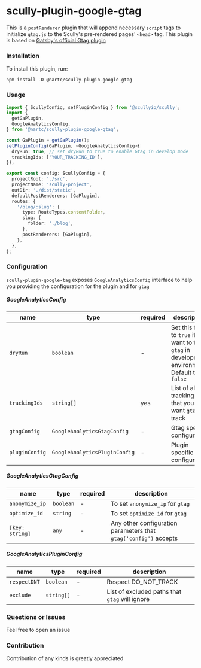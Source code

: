 # scully-plugin-google-gtag

This is a `postRenderer` plugin that will append necessary `script` tags to initialize `gtag.js` to the Scully's pre-rendered pages' `<head>` tag.
This plugin is based on [Gatsby's official Gtag plugin](https://www.gatsbyjs.org/packages/gatsby-plugin-google-gtag/)

### Installation

To install this plugin, run:

```shell
npm install -D @nartc/scully-plugin-google-gtag
```

### Usage

```typescript
import { ScullyConfig, setPluginConfig } from '@scullyio/scully';
import {
  getGaPlugin,
  GoogleAnalyticsConfig,
} from '@nartc/scully-plugin-google-gtag';

const GaPlugin = getGaPlugin();
setPluginConfig(GaPlugin, <GoogleAnalyticsConfig>{
  dryRun: true, // set dryRun to true to enable Gtag in develop mode
  trackingIds: ['YOUR_TRACKING_ID'],
});

export const config: ScullyConfig = {
  projectRoot: './src',
  projectName: 'scully-project',
  outDir: './dist/static',
  defaultPostRenderers: [GaPlugin],
  routes: {
    '/blog/:slug': {
      type: RouteTypes.contentFolder,
      slug: {
        folder: './blog',
      },
      postRenderers: [GaPlugin],
    },
  },
};
```

### Configuration

`scully-plugin-google-tag` exposes `GoogleAnalyticsConfig` interface to help you providing the configuration for the plugin and for `gtag`

##### GoogleAnalyticsConfig

| name           | type                          | required | description                                                                                       |
| -------------- | ----------------------------- | -------- | ------------------------------------------------------------------------------------------------- |
| `dryRun`       | `boolean`                     | -        | Set this flag to `true` if you want to test `gtag` in development environment. Default to `false` |
| `trackingIds`  | `string[]`                    | yes      | List of all tracking IDs that you want `gtag` to track                                            |
| `gtagConfig`   | `GoogleAnalyticsGtagConfig`   | -        | Gtag specific configuration                                                                       |
| `pluginConfig` | `GoogleAnalyticsPluginConfig` | -        | Plugin specific configuration                                                                     |

##### GoogleAnalyticsGtagConfig

| name            | type      | required | description                                                      |
| --------------- | --------- | -------- | ---------------------------------------------------------------- |
| `anonymize_ip`  | `boolean` | -        | To set `anonymize_ip` for `gtag`                                 |
| `optimize_id`   | `string`  | -        | To set `optimize_id` for `gtag`                                  |
| `[key: string]` | `any`     | -        | Any other configuration parameters that `gtag('config')` accepts |

##### GoogleAnalyticsPluginConfig

| name         | type       | required | description                                    |
| ------------ | ---------- | -------- | ---------------------------------------------- |
| `respectDNT` | `boolean`  | -        | Respect DO_NOT_TRACK                           |
| `exclude`    | `string[]` | -        | List of excluded paths that `gtag` will ignore |

### Questions or Issues

Feel free to open an issue

### Contribution

Contribution of any kinds is greatly appreciated
